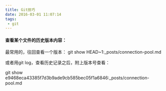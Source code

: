 ```yaml
---
title: Git技巧
date: 2016-03-01 11:07:14
tags:
 - git
---
```


#### 查看某个文件的历史版本内容：

最常用的，往回查看一个版本：
    git show HEAD~1:_posts/connection-pool.md

或者用git log，查看历史记录之后，附上版本号查看：

git show e9468eca43385f7d3b9ade9cb585bec05f1a6846:_posts/connection-pool.md
